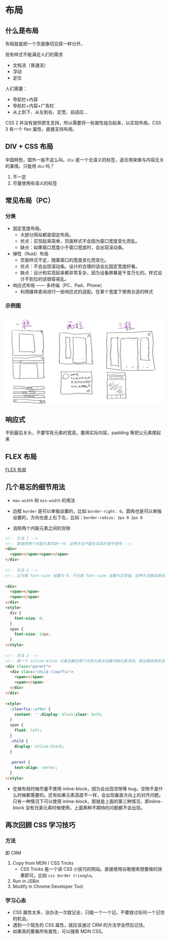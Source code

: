 # 布局

## 什么是布局

布局就是把一个页面像切豆腐一样分开。

现有样式不能满足人们的需求

- 文档流（普通流）
- 浮动
- 定位

人们需要：

- 导航栏+内容
- 导航栏+内容+广告栏
- 从上到下、从左到右、定宽、自适应...

CSS 2 并没有提供原生支持，所以需要将一些属性组合起来，以实现布局。CSS 3 有一个 flex 属性，直接支持布局。

## DIV + CSS 布局

中国特色，国外一般不这么叫。`div` 是一个无语义的标签，适合用来做与内容无关的事情。只能用 `div` 吗？

1. 不一定
2. 尽量使用有语义的标签

## 常见布局（PC）

### 分类

- 固定宽度布局。
  - 大部分网站都是固定布局。
  - 优点：实现起来简单，页面样式不会因为窗口宽度变化而乱。
  - 缺点：如果窗口宽度小于窗口宽度时，会出现滚动条。
- 弹性（fluid）布局
  - 页面样式不定，随着窗口的宽度变化而变化。
  - 优点：不会出现滚动条。设计的合理的话会比固定宽度好看。
  - 缺点：设计和实现起来都非常复杂，因为设备屏幕是千变万化的。样式设计不到位的话很容易乱。
- 响应式布局 —— 多终端（PC、Pad、Phone）
  - 利用媒体查询进行一些响应式的适配。在某个宽度下使用合适的样式

### 示例图

![布局](./imgs/014/layout.png)

## 响应式

不到最后关头，不要写死元素的宽高，要用实际内容，padding 等把父元素撑起来

## FLEX 布局

[FLEX 布局](../self-blogs/css/flex布局.md)

## 几个易忘的细节用法

- `max-width`  和 `min-width` 的用法
- 边框 `border` 是可以单独设置的，比如 `border-right: 0`。圆角也是可以单独设置的，方向也是上右下左，比如：`border-radius: 1px 0 2px 0`

- 消除两个内联元素之间的空隙

```html
<!-- 方法 1 -->
<!-- 直接把两个内联元素写到一行。这种方法不能在实际开发中使用 -->
<div>
  <span></span><span></span>
</div>

<!-- 方法 2 -->
<!-- 父元素 font-size 设置为 0，子元素 font-size 设置为正常值。这种方法看起来很完美，但是父元素的 font-size 设置为 0 可能会对单位为 em 的属性产生影响，故也不要使用 -->

<div>
  <span></span>
  <span></span>
</div>
<style>
  div {
    font-size: 0;
  }
  span {
    font-size: 14px;
  }
</style>

<!-- 方法 3 -->
<!-- 用一个 inline-block 元素包裹住两个内敛元素并设置内联元素浮动。再设置用来包含的 inline-block 元素居中。注意 inline-block 元素尽量不要使用，只有在这种情况下可以使用 -->
<div class="parent">
  <div class="child clearfix">
    <span></span>
    <span></span>
  </div>
</div>

<style>
  .clearfix::after {
    content: '';display: block;clear: both;
  }
  span {
    float: left;
  }
  .child {
    display: inline-block;
  }
    
  .parent {
    text-align: center;
  }
</style>
```

- 在做布局时候尽量不使用 inline-block，因为会出现空隙等 bug，空隙不是什么时候都需要的。还有如果元素高度不一样，会出现垂直方向上的对齐问题。只有一种情况下可以使用 inline-block，那就是上面的第三种情况，即inline-block 没有兄弟元素时候使用，上面两种不期待的问题都不会出现。

## 再次回顾 CSS 学习技巧

### 方法

即 CRM

1. Copy from MDN / CSS Tricks
   - CSS Tricks 是一个讲 CSS 小技巧的网站。直接使用谷歌搜索想要做的效果即可。比如 `css border triangle`。
2. Run in JSBin
3. Modify in Chrome Developer Tool

### 学习心态

- CSS 属性太多，没办法一次就记全，只能一个一个记。不要放过任何一个记住的机会。
- 遇到一个陌生的 CSS 属性，就应该通过 CRM 的方法学会然后记住。
- 如果真的要看所有属性，可以搜索 MDN CSS。




